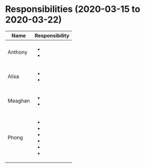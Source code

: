 # Responsibilities (2020-03-15 to 2020-03-22)

| Name | Responsibility |
|----|------------|
| Anthony | <ul><li></li><li></li></ul> |
| Alisa | <ul><li></li><li></li></ul> |
| Meaghan | <ul><li></li><li></li></ul> |
| Phong | <ul><li></li><li></li><li></li><li></li><li></li><li></li></ul> |
